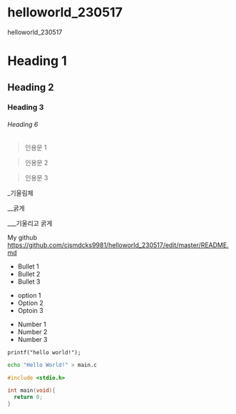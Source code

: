 # helloworld_230517
helloworld_230517

# Heading 1
## Heading 2
### Heading 3
###### Heading 6

> 인용문 1

> 인용문 2

> 인용문 3

_기울림체

__굵게

___기울리고 굵게

My github <https://github.com/cjsmdcks9981/helloworld_230517/edit/master/README.md>


- Bullet 1
- Bullet 2
- Bullet 3

+ option 1
+ Option 2
+ Optoin 3

* Number 1
* Number 2
* Number 3

`printf("hello world!");`


```bash
echo "Hello World!" > main.c
```


```c
#include <stdio.h>

int main(void){
  return 0;
}
```
